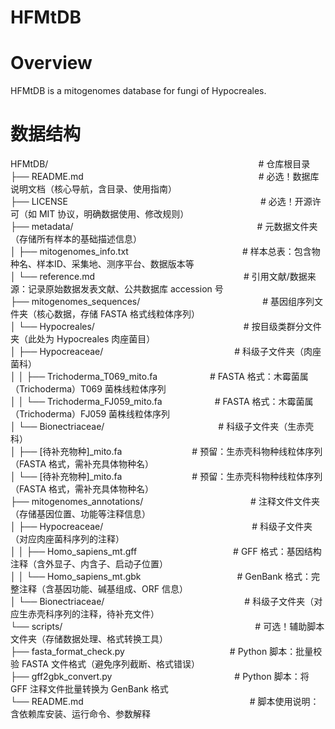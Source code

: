 HFMtDB
======
Overview
========
HFMtDB is a mitogenomes database for fungi of Hypocreales. <br>

数据结构
=======
HFMtDB/　　　　　　　　　　　　　　　　　　　　　　　　# 仓库根目录<br>
├── README.md　　　　　　　　　　　　　　　　　　　　# 必选！数据库说明文档（核心导航，含目录、使用指南）<br>
├── LICENSE　　　　　　　　　　　　　　　　　　　　　　# 必选！开源许可（如 MIT 协议，明确数据使用、修改规则）<br>
├── metadata/　　　　　　　　　　　　　　　　　　　　　# 元数据文件夹（存储所有样本的基础描述信息）<br>
│   ├── mitogenomes_info.txt　　　　　　　　　　　　　# 样本总表：包含物种名、样本ID、采集地、测序平台、数据版本等<br>
│   └── reference.md　　　　　　　　　　　　　　　　　# 引用文献/数据来源：记录原始数据发表文献、公共数据库 accession 号<br>
├── mitogenomes_sequences/　　　　　　　　　　　　　　# 基因组序列文件夹（核心数据，存储 FASTA 格式线粒体序列）<br>
│   └── Hypocreales/　　　　　　　　　　　　　　　　　# 按目级类群分文件夹（此处为 Hypocreales 肉座菌目）<br>
│       ├── Hypocreaceae/　　　　　　　　　　　　　　　# 科级子文件夹（肉座菌科）<br>
│       │   ├── Trichoderma_T069_mito.fa　　　　　　# FASTA 格式：木霉菌属（Trichoderma）T069 菌株线粒体序列<br>
│       │   └── Trichoderma_FJ059_mito.fa　　　　　　# FASTA 格式：木霉菌属（Trichoderma）FJ059 菌株线粒体序列<br>
│       └── Bionectriaceae/　　　　　　　　　　　　　# 科级子文件夹（生赤壳科）<br>
│           ├── [待补充物种]_mito.fa　　　　　　　　# 预留：生赤壳科物种线粒体序列（FASTA 格式，需补充具体物种名）<br>
│           └── [待补充物种]_mito.fa　　　　　　　　# 预留：生赤壳科物种线粒体序列（FASTA 格式，需补充具体物种名）<br>
├── mitogenomes_annotations/　　　　　　　　　　　　 # 注释文件文件夹（存储基因位置、功能等注释信息）<br>
│   ├── Hypocreaceae/　　　　　　　　　　　　　　　　　# 科级子文件夹（对应肉座菌科序列的注释）<br>
│   │   ├── Homo_sapiens_mt.gff　　　　　　　　　　　# GFF 格式：基因结构注释（含外显子、内含子、启动子位置）<br>
│   │   └── Homo_sapiens_mt.gbk　　　　　　　　　　　# GenBank 格式：完整注释（含基因功能、碱基组成、ORF 信息）<br>
│   └── Bionectriaceae/　　　　　　　　　　　　　　　　# 科级子文件夹（对应生赤壳科序列的注释，待补充文件）<br>
└── scripts/　　　　　　　　　　　　　　　　　　　　　　# 可选！辅助脚本文件夹（存储数据处理、格式转换工具）<br>
    ├── fasta_format_check.py　　　　　　　　　　　　# Python 脚本：批量校验 FASTA 文件格式（避免序列截断、格式错误）<br>
    ├── gff2gbk_convert.py　　　　　　　　　　　　　　# Python 脚本：将 GFF 注释文件批量转换为 GenBank 格式<br>
    └── README.md　　　　　　　　　　　　　　　　　　　# 脚本使用说明：含依赖库安装、运行命令、参数解释<br>


